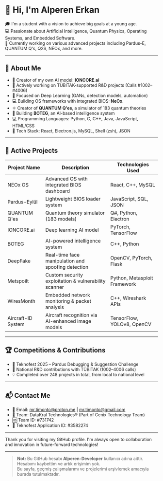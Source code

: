 
# 👋 Hi, I'm Alperen Erkan

🎓 I'm a student with a vision to achieve big goals at a young age.  
💻 Passionate about Artificial Intelligence, Quantum Physics, Operating Systems, and Embedded Software.  
🚀 Currently working on various advanced projects including Pardus-E, QUANTUM Q's, Q2S, NEOx, and more.  

---

## 🧠 About Me

- 🧠 Creator of my own AI model: **IONCORE.ai**  
- 🔬 Actively working on TÜBİTAK-supported R&D projects (Calls #1002–#4006)  
- 🤖 Focused on Deep Learning (GANs, detection models, automation)  
- 💻 Building OS frameworks with integrated BIOS: **NeOx**.
- ⚛️ Creator of **QUANTUM Q'es**, a simulator of 183 quantum theories  
- 🧠 Building **BOTEG**, an AI-based intelligence system  
- 💻 Programming Languages: Python, C, C++, Java, JavaScript, HTML/CSS  
- 🧰 Tech Stack: React, Electron.js, MySQL, Shell (zsh), JSON  

---

## 🔧 Active Projects

| Project Name | Description | Technologies Used |
|--------------|------------|-----------------|
| NEOx OS | Advanced OS with integrated BIOS dashboard | React, C++, MySQL |
| Pardus-Eylül | Lightweight BIOS loader system | JavaScript, SQL, JSON |
| QUANTUM Q'es | Quantum theory simulator (183 models) | Q#, Python, Electron |
| IONCORE.ai | Deep learning AI model | PyTorch, TensorFlow |
| BOTEG | AI-powered intelligence system | C++, Python |
| DeepFake | Real-time face manipulation and spoofing detection | OpenCV, PyTorch, Flask |
| Metspoilt | Custom security exploitation & vulnerability scanner | Python, Metasploit Framework |
| WiresMonth | Embedded network monitoring & packet analysis | C++, Wireshark APIs |
| Aircraft-ID System | Aircraft recognition via AI-enhanced image models | TensorFlow, YOLOv8, OpenCV |

---

## 🏆 Competitions & Contributions

- 🎯 Teknofest 2025 – Pardus Debugging & Suggestion Challenge  
- 🧪 National R&D contributions with TÜBİTAK (1002–4006 calls)  
- 💡 Completed over 248 projects in total, from local to national level  

---

## 📬 Contact Me

- 📧 Email: mr.timonto@proton.me | mr.timonto@gmail.com  
- 🧠 Team: DataKral Technologies® (Part of Cenix Technology Team)  
- 🆔 Team ID: #731742  
- 🚀 Teknofest Application ID: #3582274  

---

Thank you for visiting my GitHub profile. I'm always open to collaboration and innovation in future-forward technologies!

---

> **Not:** Bu GitHub hesabı **Alperen-Developer** kullanıcı adına aittir. Hesabımı kaybettim ve artık erişimim yok.  
> Bu sayfa, geçmiş çalışmalarımı ve projelerimi arşivlemek amacıyla burada tutulmaktadır.

